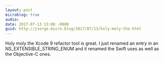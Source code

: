 ```yaml
---
layout: post
microblog: true
audio: 
date: 2017-07-13 13:00 -0800
guid: http://jsorge.micro.blog/2017/07/13/holy-moly-the.html
---
```

Holy moly the Xcode 9 refactor tool is great. I just renamed an entry in an  NS_EXTENSIBLE_STRING_ENUM and it renamed the Swift uses as well as the Objective-C ones.
